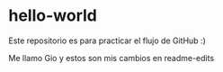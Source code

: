 # hello-world
Este repositorio es para practicar el flujo de GitHub :)

Me llamo Gio y estos son mis cambios en readme-edits
